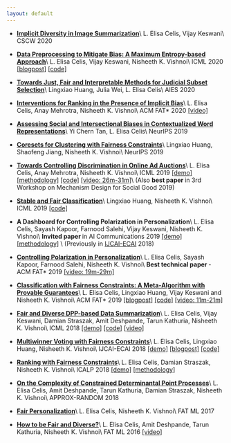```yaml
---
layout: default
---
```


*	[<b>Implicit Diversity in Image Summarization</b>](https://arxiv.org/abs/1901.10265)\\
	L. Elisa Celis, Vijay Keswani\\
	CSCW 2020

*	[<b>Data Preprocessing to Mitigate Bias: A Maximum Entropy-based Approach</b>](https://arxiv.org/abs/1906.02164)\\
	L. Elisa Celis, Vijay Keswani, Nisheeth K. Vishnoi\\
	ICML 2020 [[blogpost]](https://www.computationsociety.org/2020/07/27/max-entropy/) [[code]](https://github.com/vijaykeswani/Fair-Max-Entropy-Distributions)

*	[<b>Towards Just, Fair and Interpretable Methods for Judicial Subset Selection</b>](https://dl.acm.org/doi/10.1145/3375627.3375848)\\
	Lingxiao Huang, Julia Wei, L. Elisa Celis\\
	AIES 2020

*	[<b>Interventions for Ranking in the Presence of Implicit Bias</b>](https://arxiv.org/abs/2001.08767)\\
	L. Elisa Celis, Anay Mehrotra, Nisheeth K. Vishnoi\\
	ACM FAT* 2020 [[video]](https://www.youtube.com/watch?v=Mkc2pTMo2Lg&list=PLXA0IWa3BpHkaM6uJauBdtkR3Hp4rePfp)

*	[<b>Assessing Social and Intersectional Biases in Contextualized Word Representations</b>](https://arxiv.org/abs/1911.01485)\\
	Yi Chern Tan, L. Elisa Celis\\
	NeurIPS 2019

*	[<b>Coresets for Clustering with Fairness Constraints</b>](https://arxiv.org/abs/1906.08484)\\
	Lingxiao Huang, Shaofeng Jiang, Nisheeth K. Vishnoi\\
	NeurIPS 2019

*	[<b>Towards Controlling Discrimination in Online Ad Auctions</b>](https://arxiv.org/abs/1901.10450)\\
	L. Elisa Celis, Anay Mehrotra, Nisheeth K. Vishnoi\\
	ICML 2019 [[demo]](https://fair-online-advertising.herokuapp.com/) [[methodology]](http://cs.yale.edu/bias/blog/jekyll/update/2019/02/08/fair-advertising.html) [[code]](https://github.com/AnayMehrotra/Fair-Online-Advertising) [[video: 26m-31m]](https://slideslive.com/38917642/privacy-and-fairness)\\
	(Also <b> best paper </b> in 3rd Workshop on Mechanism Design for Social Good 2019) 

*	[<b>Stable and Fair Classification</b>](https://arxiv.org/abs/1902.07823)\\
	Lingxiao Huang, Nisheeth K. Vishnoi\\
	ICML 2019 [[code]](https://github.com/huanglx12/Stable-Fair-Classification)

*	<b>A Dashboard for Controlling Polarization in Personalization</b>\\
	L. Elisa Celis, Sayash Kapoor, Farnood Salehi, Vijay Keswani, Nisheeth K. Vishnoi\\
	<b> Invited paper </b> in AI Communications 2019 [[demo]](https://fair-personalized-news.herokuapp.com/fast/diversity.php) [[methodology]](http://cs.yale.edu/bias/blog/jekyll/update/2018/01/20/balanced-news-search.html) \\
	(Previously in [IJCAI-ECAI](https://www.ijcai.org/Proceedings/2018/854) 2018) 

*	[<b>Controlling Polarization in Personalization</b>](http://arxiv.org/abs/1802.08674)\\
	L. Elisa Celis, Sayash Kapoor, Farnood Salehi, Nisheeth K. Vishnoi\\
	<b> Best technical paper </b> - ACM FAT* 2019 [[video: 19m-29m]](https://www.youtube.com/watch?v=m8MjSmtrMSg)

*	[<b>Classification with Fairness Constraints: A Meta-Algorithm with Provable Guarantees</b>](https://arxiv.org/abs/1802.04023)\\
	L. Elisa Celis, Lingxiao Huang, Vijay Keswani and Nisheeth K. Vishnoi\\
	ACM FAT* 2019 [[blogpost]](http://cs.yale.edu/bias/blog/jekyll/update/2018/11/06/fair-classification.html) [[code]](https://github.com/vijaykeswani/FairClassification) [[video: 11m-21m]](https://www.youtube.com/watch?v=_oue1AgiQ_g)

*	[<b>Fair and Diverse DPP-based Data Summarization</b>](https://arxiv.org/abs/1802.04023)\\
	L. Elisa Celis, Vijay Keswani, Damian Straszak, Amit Deshpande, Tarun Kathuria, Nisheeth K. Vishnoi\\
	ICML 2018 [[demo]](https://fair-image-search.herokuapp.com/imageDiversity.php) [[code]](https://github.com/DamianStraszak/FairDiverseDPPSampling) [[video]](https://vimeo.com/295743995)

*	[<b>Multiwinner Voting with Fairness Constraints</b>](http://arxiv.org/abs/1710.10057)\\
	L. Elisa Celis, Lingxiao Huang, Nisheeth K. Vishnoi\\
	IJCAI-ECAI 2018 [[demo]](https://fair-voting-demo.herokuapp.com/) [[blogpost]](https://nisheethvishnoi.wordpress.com/2018/09/16/fair-elections/) [[code]](https://github.com/huanglx12/Balanced-Committee-Election)
	
	
*	[<b>Ranking with Fairness Constraints</b>](https://arxiv.org/abs/1704.06840)\\
	L. Elisa Celis, Damian Straszak, Nisheeth K. Vishnoi\\
	ICALP 2018 [[demo]](http://balanced-ranking.herokuapp.com/) [[methodology]](http://cs.yale.edu/bias/blog/jekyll/update/2018/11/03/balanced-ranking.html)

*	[<b>On the Complexity of Constrained Determinantal Point Processes</b>](https://drops.dagstuhl.de/opus/volltexte/2017/7585/)\\
	L. Elisa Celis, Amit Deshpande, Tarun Kathuria, Damian Straszak, Nisheeth K. Vishnoi\\
	APPROX-RANDOM 2018 


*	[<b>Fair Personalization</b>](http://arxiv.org/abs/1707.02260)\\
	L. Elisa Celis, Nisheeth K. Vishnoi\\
	FAT ML 2017

*	[<b>How to be Fair and Diverse?</b>](https://arxiv.org/abs/1610.07183)\\
	L. Elisa Celis, Amit Deshpande, Tarun Kathuria, Nisheeth K. Vishnoi\\
	FAT ML 2016 [[video]](https://www.fatml.org/schedule/2016/presentation/how-be-fair-and-diverse)

